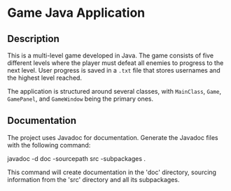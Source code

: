 # Game Java Application

## Description

This is a multi-level game developed in Java. The game consists of five different levels where the player must defeat all enemies to progress to the next level. User progress is saved in a `.txt` file that stores usernames and the highest level reached.

The application is structured around several classes, with `MainClass`, `Game`, `GamePanel`, and `GameWindow` being the primary ones.

## Documentation

The project uses Javadoc for documentation. Generate the Javadoc files with the following command:

javadoc -d doc -sourcepath src -subpackages .

This command will create documentation in the 'doc' directory, sourcing information from the 'src' directory and all its subpackages.
